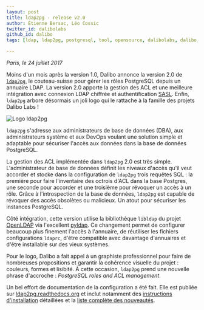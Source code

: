 ```yaml
---
layout: post
title: ldap2pg - release v2.0
author: Étienne Bersac, Léo Cossic
twitter_id: dalibolabs
github_id: dalibo
tags: [ldap, ldap2pg, postgresql, tool, opensource, dalibolabs, dalibo, labs, release, security]

---
```


*Paris, le 24 juillet 2017*

Moins d'un mois après la version 1.0, Dalibo annonce la version 2.0
de [`ldap2pg`](https://ldap2pg.readthedocs.org), le couteau-suisse pour gérer
les rôles PostgreSQL depuis un annuaire LDAP. La version 2.0 apporte la gestion
des ACL et une meilleure intégration avec connexion LDAP chiffrée et
authentification
[SASL](https://fr.wikipedia.org/wiki/Simple_Authentication_and_Security_Layer).
Enfin, `ldap2pg` arbore désormais un joli logo qui le rattache à la famille des
projets Dalibo Labs !

![Logo ldap2pg](https://raw.githubusercontent.com/dalibo/blog/gh-pages/img/ldap2pg-catchphrase-transp-small.png)

<!--MORE-->

`ldap2pg` s'adresse aux administrateurs de base de données (DBA), aux
administrateurs système et aux DevOps voulant une solution simple et adaptable
pour sécuriser l'accès aux données dans la base de données PostgreSQL.

La gestion des ACL implémentée dans `ldap2pg` 2.0 est très simple.
L'administrateur de base de données définit les niveaux d'accès qu'il veut
accorder et stocke dans la configuration de `ldap2pg` trois requêtes SQL : la
première pour faire l'inventaire des octrois d'ACL dans la base Postgres, une
seconde pour accorder et une troisième pour révoquer un accès à un rôle. Grâce à
l'introspection de la base de données, `ldap2pg` est capable de révoquer des
accès obsolètes ou malicieux. Un atout pour sécuriser les instances PostgreSQL.

Côté intégration, cette version utilise la bibliothèque `libldap` du
projet [OpenLDAP](http://openldap.org) via
l'excellent [pyldap](https://github.com/pyldap/pyldap). Ce changement permet de
configurer beaucoup plus finement l'accès à l'annuaire, de réutiliser les
fichiers configurations `ldaprc`, d'être compatible avec davantage d'annuaires
et d'être installable sur des vieux systèmes.

Pour le logo, Dalibo a fait appel à un graphiste professionnel pour faire de
nombreuses propositions et garantir la cohérence visuelle du projet : couleurs,
formes et lisibité. À cette occasion, `ldap2pg` prend une nouvelle phrase
d'accroche : *PostgreSQL roles and ACL management*.

Un bel effort de documentation de la configuration a été fait. Elle est publiée
sur [ldap2pg.readthedocs.org](http://ldap2pg.readthedocs.io/en/latest/) et inclut notamment
des
[instructions d'installation](http://ldap2pg.readthedocs.io/en/latest/install/)
détaillées et
la
[liste complète des nouveautés](http://ldap2pg.readthedocs.io/en/latest/changelog/).

